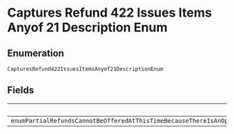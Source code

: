 
# Captures Refund 422 Issues Items Anyof 21 Description Enum

## Enumeration

`CapturesRefund422IssuesItemsAnyof21DescriptionEnum`

## Fields

| Name |
|  --- |
| `enumPartialRefundsCannotBeOfferedAtThisTimeBecauseThereIsAnOpenCaseOnThisTransactionVisitThePayPalResolutionCenterToReviewThisCase` |

